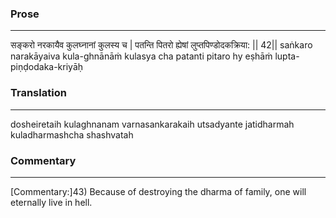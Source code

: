 ### Prose 
 --- 
सङ्करो नरकायैव कुलघ्नानां कुलस्य च |
पतन्ति पितरो ह्येषां लुप्तपिण्डोदकक्रिया: || 42||
saṅkaro narakāyaiva kula-ghnānāṁ kulasya cha
patanti pitaro hy eṣhāṁ lupta-piṇḍodaka-kriyāḥ

### Translation 
 --- 
dosheiretaih kulaghnanam varnasankarakaih utsadyante jatidharmah kuladharmashcha shashvatah

### Commentary 
 --- 
[Commentary:]43) Because of destroying the dharma of family, one will eternally live in hell.